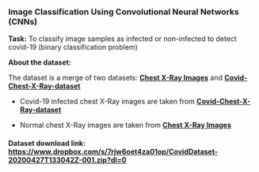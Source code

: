 ### Image Classification Using Convolutional Neural Networks (CNNs)

**Task:**  To classify image samples as infected or non-infected to detect covid-19 (binary classification problem)

**About the dataset:**

The dataset is a merge of two datasets: **[Chest X-Ray Images](https://www.kaggle.com/paultimothymooney/chest-xray-pneumonia)** and **[Covid-Chest-X-Ray-dataset](https://github.com/ieee8023/covid-chestxray-dataset)**
 
 - Covid-19 infected chest X-Ray images are taken from **[Covid-Chest-X-Ray-dataset](https://github.com/ieee8023/covid-chestxray-dataset)**
 
 - Normal chest X-Ray images are taken from **[Chest X-Ray Images](https://www.kaggle.com/paultimothymooney/chest-xray-pneumonia)**
 
#### Dataset download link: https://www.dropbox.com/s/7rjw6oet4za01op/CovidDataset-20200427T133042Z-001.zip?dl=0

